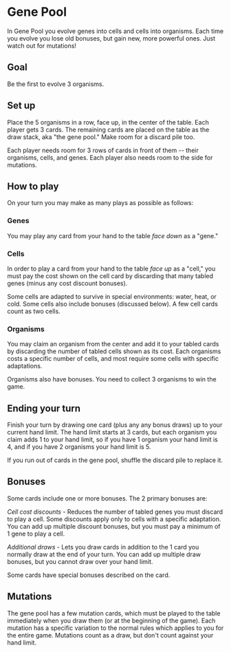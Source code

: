 # Gene Pool

In Gene Pool you evolve genes into cells and cells into organisms. Each time you
evolve you lose old bonuses, but gain new, more powerful ones. Just watch out
for mutations!

## Goal

Be the first to evolve 3 organisms.

## Set up

Place the 5 organisms in a row, face up, in the center of the table. Each player
gets 3 cards. The remaining cards are placed on the table as the draw stack, aka
"the gene pool." Make room for a discard pile too.

Each player needs room for 3 rows of cards in front of them -- their organisms,
cells, and genes. Each player also needs room to the side for mutations.

## How to play

On your turn you may make as many plays as possible as follows:

### Genes

You may play any card from your hand to the table _face down_ as a "gene."

### Cells

In order to play a card from your hand to the table _face up_ as a "cell," you
must pay the cost shown on the cell card by discarding that many tabled genes
(minus any cost discount bonuses).

Some cells are adapted to survive in special environments: water, heat, or cold.
Some cells also include bonuses (discussed below). A few cell cards count as two
cells.

### Organisms

You may claim an organism from the center and add it to your tabled cards by
discarding the number of tabled cells shown as its cost. Each organisms costs a
specific number of cells, and most require some cells with specific adaptations.

Organisms also have bonuses. You need to collect 3 organisms to win the game.

## Ending your turn

Finish your turn by drawing one card (plus any any bonus draws) up to your
current hand limit. The hand limit starts at 3 cards, but each organism you
claim adds 1 to your hand limit, so if you have 1 organism your hand limit is 4,
and if you have 2 organisms your hand limit is 5.

If you run out of cards in the gene pool, shuffle the discard pile to replace
it.

## Bonuses

Some cards include one or more bonuses. The 2 primary bonuses are:

_Cell cost discounts_ - Reduces the number of tabled genes you must discard to
play a cell. Some discounts apply only to cells with a specific adaptation. You
can add up multiple discount bonuses, but you must pay a minimum of 1 gene to
play a cell.

_Additional draws_ - Lets you draw cards in addition to the 1 card you normally
draw at the end of your turn. You can add up multiple draw bonuses, but you
cannot draw over your hand limit.

Some cards have special bonuses described on the card.

## Mutations

The gene pool has a few mutation cards, which must be played to the table
immediately when you draw them (or at the beginning of the game). Each mutation
has a specific variation to the normal rules which applies to you for the entire
game. Mutations count as a draw, but don't count against your hand limit.
